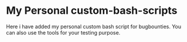 # My Personal custom-bash-scripts
Here i have added my personal custom bash script for bugbounties. You can also use the tools for your testing purpose.
